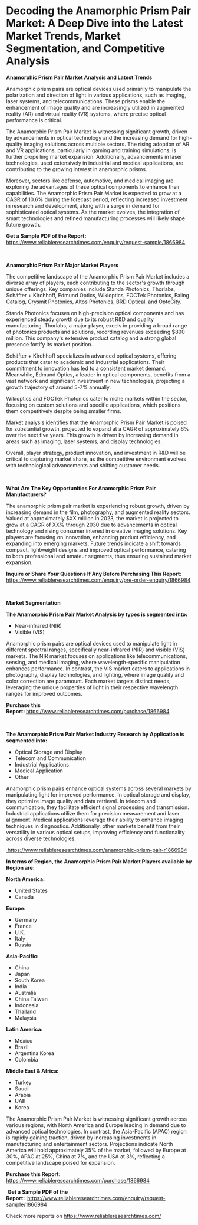 <p><h1>Decoding the Anamorphic Prism Pair Market: A Deep Dive into the Latest Market Trends, Market Segmentation, and Competitive Analysis</h1></p><p><strong>Anamorphic Prism Pair Market Analysis and Latest Trends</strong></p>
<p><p>Anamorphic prism pairs are optical devices used primarily to manipulate the polarization and direction of light in various applications, such as imaging, laser systems, and telecommunications. These prisms enable the enhancement of image quality and are increasingly utilized in augmented reality (AR) and virtual reality (VR) systems, where precise optical performance is critical.</p><p>The Anamorphic Prism Pair Market is witnessing significant growth, driven by advancements in optical technology and the increasing demand for high-quality imaging solutions across multiple sectors. The rising adoption of AR and VR applications, particularly in gaming and training simulations, is further propelling market expansion. Additionally, advancements in laser technologies, used extensively in industrial and medical applications, are contributing to the growing interest in anamorphic prisms.</p><p>Moreover, sectors like defense, automotive, and medical imaging are exploring the advantages of these optical components to enhance their capabilities. The Anamorphic Prism Pair Market is expected to grow at a CAGR of 10.6% during the forecast period, reflecting increased investment in research and development, along with a surge in demand for sophisticated optical systems. As the market evolves, the integration of smart technologies and refined manufacturing processes will likely shape future growth.</p></p>
<p><strong>Get a Sample PDF of the Report:&nbsp;</strong> <a href="https://www.reliableresearchtimes.com/enquiry/request-sample/1866984?utm_campaign=2389&utm_medium=2&utm_source=Github&utm_content=ia&utm_term=11022025&utm_id=anamorphic-prism-pair">https://www.reliableresearchtimes.com/enquiry/request-sample/1866984</a></p>
<p>&nbsp;</p>
<p><strong>Anamorphic Prism Pair Major Market Players</strong></p>
<p><p>The competitive landscape of the Anamorphic Prism Pair Market includes a diverse array of players, each contributing to the sector's growth through unique offerings. Key companies include Standa Photonics, Thorlabs, Schäfter + Kirchhoff, Edmund Optics, Wikioptics, FOCTek Photonics, Ealing Catalog, Crysmit Photonics, Altos Photonics, BRD Optical, and OptoCity.</p><p>Standa Photonics focuses on high-precision optical components and has experienced steady growth due to its robust R&D and quality manufacturing. Thorlabs, a major player, excels in providing a broad range of photonics products and solutions, recording revenues exceeding $800 million. This company's extensive product catalog and a strong global presence fortify its market position.</p><p>Schäfter + Kirchhoff specializes in advanced optical systems, offering products that cater to academic and industrial applications. Their commitment to innovation has led to a consistent market demand. Meanwhile, Edmund Optics, a leader in optical components, benefits from a vast network and significant investment in new technologies, projecting a growth trajectory of around 5-7% annually.</p><p>Wikioptics and FOCTek Photonics cater to niche markets within the sector, focusing on custom solutions and specific applications, which positions them competitively despite being smaller firms.</p><p>Market analysis identifies that the Anamorphic Prism Pair Market is poised for substantial growth, projected to expand at a CAGR of approximately 6% over the next five years. This growth is driven by increasing demand in areas such as imaging, laser systems, and display technologies.</p><p>Overall, player strategy, product innovation, and investment in R&D will be critical to capturing market share, as the competitive environment evolves with technological advancements and shifting customer needs.</p></p>
<p>&nbsp;</p>
<p><strong>What Are The Key Opportunities For Anamorphic Prism Pair Manufacturers?</strong></p>
<p><p>The anamorphic prism pair market is experiencing robust growth, driven by increasing demand in the film, photography, and augmented reality sectors. Valued at approximately $XX million in 2023, the market is projected to grow at a CAGR of XX% through 2030 due to advancements in optical technology and rising consumer interest in creative imaging solutions. Key players are focusing on innovation, enhancing product efficiency, and expanding into emerging markets. Future trends indicate a shift towards compact, lightweight designs and improved optical performance, catering to both professional and amateur segments, thus ensuring sustained market expansion.</p></p>
<p><strong>Inquire or Share Your Questions If Any Before Purchasing This Report:</strong> <a href="https://www.reliableresearchtimes.com/enquiry/pre-order-enquiry/1866984?utm_campaign=2389&utm_medium=2&utm_source=Github&utm_content=ia&utm_term=11022025&utm_id=anamorphic-prism-pair">https://www.reliableresearchtimes.com/enquiry/pre-order-enquiry/1866984</a></p>
<p>&nbsp;</p>
<p><strong>Market Segmentation</strong></p>
<p><strong>The Anamorphic Prism Pair Market Analysis by types is segmented into:</strong></p>
<p><ul><li>Near-infrared (NIR)</li><li>Visible (VIS)</li></ul></p>
<p><p>Anamorphic prism pairs are optical devices used to manipulate light in different spectral ranges, specifically near-infrared (NIR) and visible (VIS) markets. The NIR market focuses on applications like telecommunications, sensing, and medical imaging, where wavelength-specific manipulation enhances performance. In contrast, the VIS market caters to applications in photography, display technologies, and lighting, where image quality and color correction are paramount. Each market targets distinct needs, leveraging the unique properties of light in their respective wavelength ranges for improved outcomes.</p></p>
<p><strong>Purchase this Report:&nbsp;</strong><a href="https://www.reliableresearchtimes.com/purchase/1866984?utm_campaign=2389&utm_medium=2&utm_source=Github&utm_content=ia&utm_term=11022025&utm_id=anamorphic-prism-pair">https://www.reliableresearchtimes.com/purchase/1866984</a></p>
<p>&nbsp;</p>
<p><strong>The Anamorphic Prism Pair Market Industry Research by Application is segmented into:</strong></p>
<p><ul><li>Optical Storage and Display</li><li>Telecom and Communication</li><li>Industrial Applications</li><li>Medical Application</li><li>Other</li></ul></p>
<p><p>Anamorphic prism pairs enhance optical systems across several markets by manipulating light for improved performance. In optical storage and display, they optimize image quality and data retrieval. In telecom and communication, they facilitate efficient signal processing and transmission. Industrial applications utilize them for precision measurement and laser alignment. Medical applications leverage their ability to enhance imaging techniques in diagnostics. Additionally, other markets benefit from their versatility in various optical setups, improving efficiency and functionality across diverse technologies.</p></p>
<p><a href="https://www.reliableresearchtimes.com/anamorphic-prism-pair-r1866984?utm_campaign=2389&utm_medium=2&utm_source=Github&utm_content=ia&utm_term=11022025&utm_id=anamorphic-prism-pair">&nbsp;https://www.reliableresearchtimes.com/anamorphic-prism-pair-r1866984</a></p>
<p><strong>In terms of Region, the Anamorphic Prism Pair Market Players available by Region are:</strong></p>
<p>
    <p> <strong> North America: </strong>
        <ul>
            <li>United States</li>
            <li>Canada</li>
        </ul>
        </p> 
    <p> <strong> Europe: </strong>
        <ul>
            <li>Germany</li>
            <li>France</li>
            <li>U.K.</li>
            <li>Italy</li>
            <li>Russia</li>
        </ul>
        </p> 
    <p> <strong> Asia-Pacific: </strong>
        <ul>
            <li>China</li>
            <li>Japan</li>
            <li>South Korea</li>
            <li>India</li>
            <li>Australia</li>
            <li>China Taiwan</li>
            <li>Indonesia</li>
            <li>Thailand</li>
            <li>Malaysia</li>
        </ul>
        </p> 
    <p> <strong> Latin America: </strong>
        <ul>
            <li>Mexico</li>
            <li>Brazil</li>
            <li>Argentina Korea</li>
            <li>Colombia</li>
        </ul>
        </p> 
    <p> <strong> Middle East & Africa: </strong>
        <ul>
            <li>Turkey</li>
            <li>Saudi</li>
            <li>Arabia</li>
            <li>UAE</li>
            <li>Korea</li>
        </ul>
    </p>
    </p>
<p><p>The Anamorphic Prism Pair Market is witnessing significant growth across various regions, with North America and Europe leading in demand due to advanced optical technologies. In contrast, the Asia-Pacific (APAC) region is rapidly gaining traction, driven by increasing investments in manufacturing and entertainment sectors. Projections indicate North America will hold approximately 35% of the market, followed by Europe at 30%, APAC at 25%, China at 7%, and the USA at 3%, reflecting a competitive landscape poised for expansion.</p></p>
<p><strong>Purchase this Report: </strong><a href="https://www.reliableresearchtimes.com/purchase/1866984?utm_campaign=2389&utm_medium=2&utm_source=Github&utm_content=ia&utm_term=11022025&utm_id=anamorphic-prism-pair">https://www.reliableresearchtimes.com/purchase/1866984</a></p>
<p>&nbsp;<strong>Get a Sample PDF of the Report:&nbsp;&nbsp;</strong><a href="https://www.reliableresearchtimes.com/enquiry/request-sample/1866984?utm_campaign=2389&utm_medium=2&utm_source=Github&utm_content=ia&utm_term=11022025&utm_id=anamorphic-prism-pair">https://www.reliableresearchtimes.com/enquiry/request-sample/1866984</a></p>
<p><strong></strong></p>
<p>Check more reports on <a href="https://www.reliableresearchtimes.com/?utm_campaign=2389&utm_medium=2&utm_source=Github&utm_content=ia&utm_term=11022025&utm_id=anamorphic-prism-pair">https://www.reliableresearchtimes.com/</a></p>